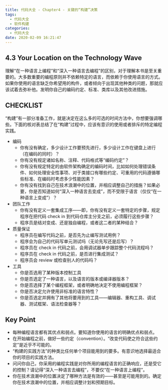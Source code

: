 ```yaml
---
title: 代码大全 - Chapter4 - 关键的“构建”决策
tags:
  - 代码大全
  - 软件构建
categories:
  - 代码大全
date: 2020-02-09 16:21:47
---
```



## 4.3 Your Location on the Technology Wave

理解“在一种语言上编程”和“深入一种语言去编程”的区别，对于理解本书是至关重要的。大多数重要的编程原则并不依赖特定的语言，而依赖于你使用语言的方式。如果你使用的语言缺乏你希望用的构件，或者倾向于出现其他种类的问题，那就应该试着去弥补他。发明你自己的编码约定、标准、类库以及其他改进措施。

## CHECKLIST

“构建”有一部分准备工作，就是决定在这么多的可选的时间方法中，你想要强调哪些。下面的核对表总结了在“构建”过程中，应该有意识的使用或者排斥的特定编程实践。

- 编码
  - 你有没有确定，多少设计工作要预先进行，多少设计工作在键盘上进行（在编码的同时）？
  - 你有没有规定诸如名称、注释、代码格式等“编码约定”？
  - 你有没有规定特定的由软件架构确定的编码时间，比如如何处理错误条件、如何处理安全性事项、对于类接口有哪些约定、可重用的代码遵循哪些标准、在编码时考虑多少性能因素？
  - 你有没有找到自己在技术浪潮中的位置，并相应调整自己的措施？如果必要，你是否知道如何“深入一种语言去变成”，而不受限于语言（仅仅“在一种语言上变成”）？
- 团队工作
  - 你有没有定义一套集成工序——即，你有没有定义一套特定的步骤，规定程序在把代码 check in 到代码仓库主分支之前，必须履行这些步骤？
  - 程序员是结对变成、还是独自编程，或者这二者的某种结合？
- 质量保证
  - 程序员在编写代码之前，是否先为止编写测试用例？
  - 程序会为自己的代码写单元测试吗（无论先写还是后写）？
  - 程序员在 check in 代码之前，会用调试器单步跟踪整个代码流程吗？
  - 程序员在 check in 代码之前，是否进行集成测试？
  - 程序员会 review 或检查别人的代码吗？
- 工具
  - 你是否选用了某种版本控制工具
  - 你是否选定了一种语言，以及语言的版本或编译器版本？
  - 你是否选择了某个编程框架，或者明确地决定不使用编程框架？
  - 你是否决定允许使用非标准的语言特性？
  - 你是否选定并拥有了其他将要用到的工具——编辑器、重构工具、调试器、测试框架、语法检查器等？

## Key Point

- 每种编程语言都有其优点和弱点。要知道你使用的语言的明确优点和弱点。
- 在开始编程之前，做好一些约定（convention）。“改变代码使之符合这些约定”是近乎不可能的。
- “构建的实践方法”的种类比任何单个项目能用到的要多。有意识地选择最适合你的项目的实践方法。
- 问问你自己，你采用的编程实践是对你所用的编程语言的正确响应，还是受它的控制？请记得“深入一种语言去编程”，不要仅“在一种语言上编程”。
- 你在技术浪潮中的位置决定了哪种方法是有效的——甚至是可能用到的。确定你在技术浪潮中的位置，并相应调整计划和预期目标。

